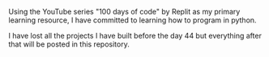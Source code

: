 Using the YouTube series "100 days of code" by Replit as my primary learning resource, I have committed to learning how to program in python. 

I have lost all the projects I have built before the day 44 but everything after that will be posted in this repository.